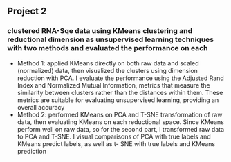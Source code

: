## Project 2
### clustered RNA-Sqe data using KMeans clustering and reductional dimension as unsupervised learning techniques with two methods and evaluated the performance on each
- Method 1: applied KMeans directly on both raw data and scaled (normalized) data,
then visualized the clusters using dimension reduction with PCA. I evaluate the
performance using the Adjusted Rand Index and Normalized Mutual Information,
metrics that measure the similarity between clusters rather than the distances within
them. These metrics are suitable for evaluating unsupervised learning, providing an
overall accuracy
- Method 2: performed KMeans on PCA and T-SNE transformation of raw
data, then evaluating KMeans on each reductional space. Since KMeans perform well
on raw data, so for the second part, I transformed raw data to PCA and T-SNE. I
visual comparisons of PCA with true labels and KMeans predict labels, as well as t-
SNE with true labels and KMeans prediction